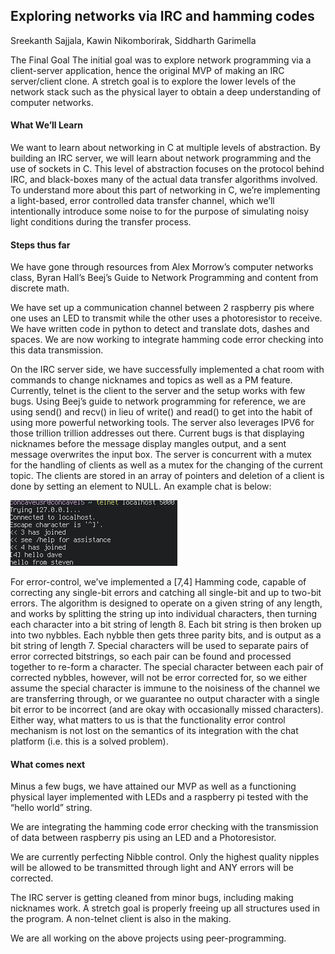 ## Exploring networks via IRC and hamming codes

Sreekanth Sajjala, Kawin Nikomborirak, Siddharth Garimella




The Final Goal
The initial goal was to explore network programming via a client-server application, hence the original MVP of making an IRC server/client clone. A stretch goal is to explore the lower levels of the network stack such as the physical layer to obtain a deep understanding of computer networks.

#### What We’ll Learn


We want to learn about networking in C at multiple levels of abstraction. By building an IRC server, we will learn about network programming and the use of sockets in C. This level of abstraction focuses on the protocol behind IRC, and black-boxes many of the actual data transfer algorithms involved. To understand more about this part of networking in C, we’re implementing a light-based, error controlled data transfer channel, which we’ll intentionally introduce some noise to for the purpose of simulating noisy light conditions during the transfer process.


#### Steps thus far


We have gone through resources from Alex Morrow’s computer networks class, Byran Hall’s Beej’s Guide to Network Programming and content from discrete math. 


We have set up a communication channel between 2 raspberry pis where one uses an LED to transmit while the other uses a photoresistor to receive. We have written code in python to detect and translate dots, dashes and spaces. We are now working to integrate hamming code error checking into this data transmission.


On the IRC server side, we have successfully implemented a chat room with commands to change nicknames and topics as well as a PM feature. Currently, telnet is the client to the server and the setup works with few bugs. Using Beej’s guide to network programming for reference, we are using send() and recv() in lieu of write() and read() to get into the habit of using more powerful networking tools. The server also leverages IPV6 for those trillion trillion addresses out there. Current bugs is that displaying nicknames before the message display mangles output, and a sent message overwrites the input box. The server is concurrent with a mutex for the handling of clients as well as a mutex for the changing of the current topic. The clients are stored in an array of pointers and deletion of a client is done by setting an element to NULL. An example chat is below:

![](mvp.png)


For error-control, we’ve implemented a [7,4] Hamming code, capable of correcting any single-bit errors and catching all single-bit and up to two-bit errors. The algorithm is designed to operate on a given string of any length, and works by splitting the string up into individual characters, then turning each character into a bit string of length 8. Each bit string is then broken up into two nybbles. Each nybble then gets three parity bits, and is output as a bit string of length 7. Special characters will be used to separate pairs of error corrected bitstrings, so each pair can be found and processed together to re-form a character. The special character between each pair of corrected nybbles, however, will not be error corrected for, so we either assume the special character is immune to the noisiness of the channel we are transferring through, or we guarantee no output character with a single bit error to be incorrect (and are okay with occasionally missed characters). Either way, what matters to us is that the functionality error control mechanism is not lost on the semantics of its integration with the chat platform (i.e. this is a solved problem).
 
#### What comes next

Minus a few bugs, we have attained our MVP as well as a functioning physical layer implemented with LEDs and a raspberry pi tested with the “hello world” string.

We are integrating the hamming code error checking with the transmission of data between raspberry pis using an LED and a Photoresistor.


We are currently perfecting Nibble control. Only the highest quality nipples will be allowed to be transmitted through light and ANY errors will be corrected.


The IRC server is getting cleaned from minor bugs, including making nicknames work. A stretch goal is properly freeing up all structures used in the program. A non-telnet client is also in the making.


We are all working on the above projects using peer-programming.
